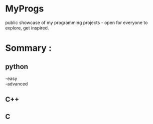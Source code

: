 # MyProgs
public showcase of my programming projects - open for everyone to explore, get inspired.  

# Sommary :
## python  
-easy  
-advanced  

## C++  

## C  


